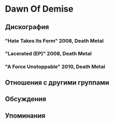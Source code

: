 # Dawn Of Demise



## Дискография

### "Hate Takes Its Form" 2008, Death Metal



### "Lacerated (EP)" 2008, Death Metal



### "A Force Unstoppable" 2010, Death Metal




## Отношения с другими группами


## Обсуждения


## Упоминания

